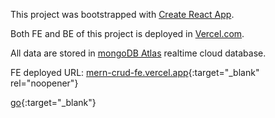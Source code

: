 This project was bootstrapped with [Create React App](https://github.com/facebook/create-react-app).

Both FE and BE of this project is deployed in [Vercel.com](https://vercel.com/).

All data are stored in [mongoDB Atlas](https://cloud.mongodb.com/) realtime cloud database.

FE deployed URL: [mern-crud-fe.vercel.app](https://mern-crud-fe.vercel.app/){:target="_blank" rel="noopener"}

[go](http://stackoverflow.com){:target="_blank"}
